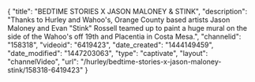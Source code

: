 {
    "title": "BEDTIME STORIES X JASON MALONEY & STINK",
    "description": "Thanks to Hurley and Wahoo's, Orange County based artists Jason Maloney and Evan \"Stink\" Rossell teamed up to paint a huge mural on the side of the Wahoo's off 19th and Placentia in Costa Mesa.",
    "channelid": "158318",
    "videoid": "6419423",
    "date_created": "1444149459",
    "date_modified": "1447203063",
    "type": "captivate",
    "layout": "channelVideo",
    "url": "\/hurley\/bedtime-stories-x-jason-maloney-stink\/158318-6419423"
}